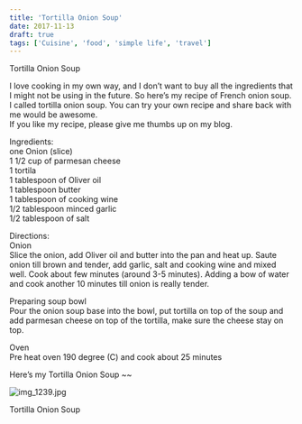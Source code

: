 ```yaml
---
title: 'Tortilla Onion Soup'
date: 2017-11-13
draft: true
tags: ['Cuisine', 'food', 'simple life', 'travel']
---
```


Tortilla Onion Soup

I love cooking in my own way, and I don’t want to buy all the ingredients that I might not be using in the future. So here’s my recipe of French onion soup. I called tortilla onion soup. You can try your own recipe and share back with me would be awesome.  
If you like my recipe, please give me thumbs up on my blog.

Ingredients:  
one Onion (slice)  
1 1/2 cup of parmesan cheese  
1 tortila  
1 tablespoon of Oliver oil  
1 tablespoon butter  
1 tablespoon of cooking wine  
1/2 tablespoon minced garlic  
1/2 tablespoon of salt

Directions:  
Onion  
Slice the onion, add Oliver oil and butter into the pan and heat up. Saute onion till brown and tender, add garlic, salt and cooking wine and mixed well. Cook about few minutes (around 3-5 minutes). Adding a bow of water and cook another 10 minutes till onion is really tender.

Preparing soup bowl  
Pour the onion soup base into the bowl, put tortilla on top of the soup and add parmesan cheese on top of the tortilla, make sure the cheese stay on top.

Oven  
Pre heat oven 190 degree (C) and cook about 25 minutes

Here’s my Tortilla Onion Soup ~~

![img_1239.jpg](https://sarahu.files.wordpress.com/2017/11/img_1239-e1510548544705.jpg?w=744)

Tortilla Onion Soup